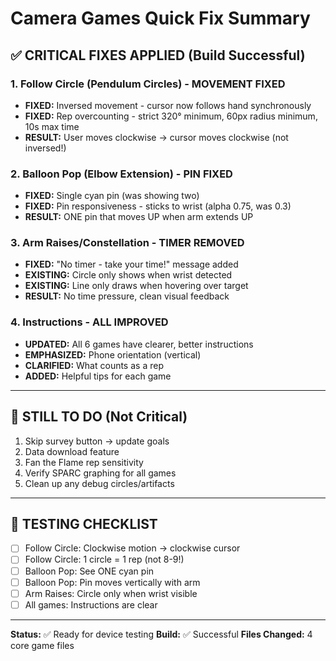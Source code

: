 # Camera Games Quick Fix Summary

## ✅ CRITICAL FIXES APPLIED (Build Successful)

### 1. Follow Circle (Pendulum Circles) - MOVEMENT FIXED
- **FIXED:** Inversed movement - cursor now follows hand synchronously
- **FIXED:** Rep overcounting - strict 320° minimum, 60px radius minimum, 10s max time
- **RESULT:** User moves clockwise → cursor moves clockwise (not inversed!)

### 2. Balloon Pop (Elbow Extension) - PIN FIXED  
- **FIXED:** Single cyan pin (was showing two)
- **FIXED:** Pin responsiveness - sticks to wrist (alpha 0.75, was 0.3)
- **RESULT:** ONE pin that moves UP when arm extends UP

### 3. Arm Raises/Constellation - TIMER REMOVED
- **FIXED:** "No timer - take your time!" message added
- **EXISTING:** Circle only shows when wrist detected
- **EXISTING:** Line only draws when hovering over target
- **RESULT:** No time pressure, clean visual feedback

### 4. Instructions - ALL IMPROVED
- **UPDATED:** All 6 games have clearer, better instructions
- **EMPHASIZED:** Phone orientation (vertical)
- **CLARIFIED:** What counts as a rep
- **ADDED:** Helpful tips for each game

---

## 🔧 STILL TO DO (Not Critical)

1. Skip survey button → update goals
2. Data download feature
3. Fan the Flame rep sensitivity
4. Verify SPARC graphing for all games
5. Clean up any debug circles/artifacts

---

## 📱 TESTING CHECKLIST

- [ ] Follow Circle: Clockwise motion → clockwise cursor
- [ ] Follow Circle: 1 circle = 1 rep (not 8-9!)
- [ ] Balloon Pop: See ONE cyan pin
- [ ] Balloon Pop: Pin moves vertically with arm
- [ ] Arm Raises: Circle only when wrist visible
- [ ] All games: Instructions are clear

---

**Status:** ✅ Ready for device testing
**Build:** ✅ Successful
**Files Changed:** 4 core game files
